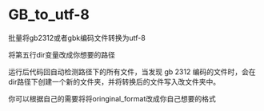 # GB_to_utf-8
批量将gb2312或者gbk编码文件转换为utf-8

将第五行dir变量改成你想要的路径

运行后代码回自动检测路径下的所有文件，当发现 gb 2312 编码的文件时，会在dir路径下创建一个新的文件夹，并将转换后的文件写入改文件夹中。

你可以根据自己的需要将将oringinal_format改成你自己想要的格式
